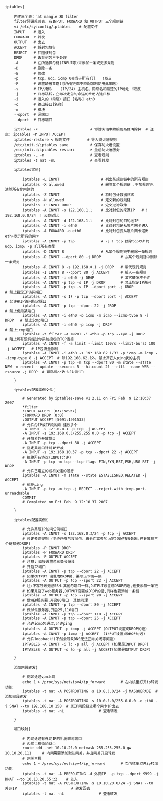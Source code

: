 	iptables{

		内建三个表：nat mangle 和 filter
		filter预设规则表，有INPUT、FORWARD 和 OUTPUT 三个规则链
		vi /etc/sysconfig/iptables    # 配置文件
		INPUT    # 进入
		FORWARD  # 转发
		OUTPUT   # 出去
		ACCEPT   # 将封包放行
		REJECT   # 拦阻该封包
		DROP     # 丢弃封包不予处理
		-A	     # 在所选择的链(INPUT等)末添加一条或更多规则
		-D       # 删除一条
		-E       # 修改
		-p	     # tcp、udp、icmp	0相当于所有all	!取反
		-P       # 设置缺省策略(与所有链都不匹配强制使用此策略)
		-s	     # IP/掩码	(IP/24)	主机名、网络名和清楚的IP地址 !取反
		-j	     # 目标跳转，立即决定包的命运的专用内建目标
		-i	     # 进入的（网络）接口 [名称] eth0
		-o	     # 输出接口[名称] 
		-m	     # 模块
		--sport  # 源端口
		--dport  # 目标端口
		
		iptables -F                        # 将防火墙中的规则条目清除掉  # 注意: iptables -P INPUT ACCEPT
		iptables-restore < 规则文件        # 导入防火墙规则
		/etc/init.d/iptables save          # 保存防火墙设置
		/etc/init.d/iptables restart       # 重启防火墙服务
		iptables -L -n                     # 查看规则
		iptables -t nat -nL                # 查看转发

		iptables实例{
			
			iptables -L INPUT                   # 列出某规则链中的所有规则
			iptables -X allowed                 # 删除某个规则链 ,不加规则链，清除所有非内建的
			iptables -Z INPUT                   # 将封包计数器归零
			iptables -N allowed                 # 定义新的规则链
			iptables -P INPUT DROP              # 定义过滤政策
			iptables -A INPUT -s 192.168.1.1    # 比对封包的来源IP   # ! 192.168.0.0/24  ! 反向对比
			iptables -A INPUT -d 192.168.1.1    # 比对封包的目的地IP
			iptables -A INPUT -i eth0           # 比对封包是从哪片网卡进入
			iptables -A FORWARD -o eth0         # 比对封包要从哪片网卡送出 eth+表示所有的网卡
			iptables -A INPUT -p tcp            # -p ! tcp 排除tcp以外的udp、icmp。-p all所有类型
			iptables -D INPUT 8                 # 从某个规则链中删除一条规则
			iptables -D INPUT --dport 80 -j DROP         # 从某个规则链中删除一条规则
			iptables -R INPUT 8 -s 192.168.0.1 -j DROP   # 取代现行规则
			iptables -I INPUT 8 --dport 80 -j ACCEPT     # 插入一条规则
			iptables -A INPUT -i eth0 -j DROP            # 其它情况不允许
			iptables -A INPUT -p tcp -s IP -j DROP       # 禁止指定IP访问
			iptables -A INPUT -p tcp -s IP --dport port -j DROP               # 禁止指定IP访问端口
			iptables -A INPUT -s IP -p tcp --dport port -j ACCEPT             # 允许在IP访问指定端口
			iptables -A INPUT -p tcp --dport 22 -j DROP                       # 禁止使用某端口
			iptables -A INPUT -i eth0 -p icmp -m icmp --icmp-type 8 -j DROP   # 禁止icmp端口
			iptables -A INPUT -i eth0 -p icmp -j DROP                         # 禁止icmp端口
			iptables -t filter -A INPUT -i eth0 -p tcp --syn -j DROP                  # 阻止所有没有经过你系统授权的TCP连接
			iptables -A INPUT -f -m limit --limit 100/s --limit-burst 100 -j ACCEPT   # IP包流量限制
			iptables -A INPUT -i eth0 -s 192.168.62.1/32 -p icmp -m icmp --icmp-type 8 -j ACCEPT  # 除192.168.62.1外，禁止其它人ping我的主机
			iptables -A INPUT -p tcp -m tcp --dport 80 -m state --state NEW -m recent --update --seconds 5 --hitcount 20 --rttl --name WEB --rsource -j DROP  # 可防御cc攻击(未测试)

		}

		iptables配置实例文件{

			# Generated by iptables-save v1.2.11 on Fri Feb  9 12:10:37 2007
			*filter
			:INPUT ACCEPT [637:58967]
			:FORWARD DROP [0:0]
			:OUTPUT ACCEPT [5091:1301533]
			# 允许的IP或IP段访问 建议多个
			-A INPUT -s 127.0.0.1 -p tcp -j ACCEPT
			-A INPUT -s 192.168.0.0/255.255.0.0 -p tcp -j ACCEPT
			# 开放对外开放端口
			-A INPUT -p tcp --dport 80 -j ACCEPT
			# 指定某端口针对IP开放
			-A INPUT -s 192.168.10.37 -p tcp --dport 22 -j ACCEPT
			# 拒绝所有协议(INPUT允许)
			-A INPUT -p tcp -m tcp --tcp-flags FIN,SYN,RST,PSH,URG RST -j DROP
			# 允许已建立的或相关连的通行
			iptables -A INPUT -m state --state ESTABLISHED,RELATED -j ACCEPT
			# 拒绝ping
			-A INPUT -p tcp -m tcp -j REJECT --reject-with icmp-port-unreachable
			COMMIT
			# Completed on Fri Feb  9 12:10:37 2007

		}

		iptables配置实例{

			# 允许某段IP访问任何端口
			iptables -A INPUT -s 192.168.0.3/24 -p tcp -j ACCEPT
			# 设定预设规则 (拒绝所有的数据包，再允许需要的,如只做WEB服务器.还是推荐三个链都是DROP)
			iptables -P INPUT DROP
			iptables -P FORWARD DROP
			iptables -P OUTPUT ACCEPT
			# 注意: 直接设置这三条会掉线
			# 开启22端口
			iptables -A INPUT -p tcp --dport 22 -j ACCEPT
			# 如果OUTPUT 设置成DROP的，要写上下面一条
			iptables -A OUTPUT -p tcp --sport 22 -j ACCEPT 
			# 注:不写导致无法SSH.其他的端口一样,OUTPUT设置成DROP的话,也要添加一条链
			# 如果开启了web服务器,OUTPUT设置成DROP的话,同样也要添加一条链
			iptables -A OUTPUT -p tcp --sport 80 -j ACCEPT
			# 做WEB服务器,开启80端口 ,其他同理
			iptables -A INPUT -p tcp --dport 80 -j ACCEPT
			# 做邮件服务器,开启25,110端口
			iptables -A INPUT -p tcp --dport 110 -j ACCEPT
			iptables -A INPUT -p tcp --dport 25 -j ACCEPT
			# 允许icmp包通过,允许ping
			iptables -A OUTPUT -p icmp -j ACCEPT (OUTPUT设置成DROP的话) 
			iptables -A INPUT -p icmp -j ACCEPT  (INPUT设置成DROP的话)
			# 允许loopback!(不然会导致DNS无法正常关闭等问题) 
			IPTABLES -A INPUT -i lo -p all -j ACCEPT (如果是INPUT DROP)
			IPTABLES -A OUTPUT -o lo -p all -j ACCEPT(如果是OUTPUT DROP)

		}

		添加网段转发{

			# 例如通过vpn上网
			echo 1 > /proc/sys/net/ipv4/ip_forward       # 在内核里打开ip转发功能
			iptables -t nat -A POSTROUTING -s 10.8.0.0/24 -j MASQUERADE  # 添加网段转发
			iptables -t nat -A POSTROUTING -s 10.0.0.0/255.0.0.0 -o eth0 -j SNAT --to 192.168.10.158  # 原IP网段经过哪个网卡IP出去
			iptables -t nat -nL                # 查看转发

		}
			
		端口映射{
			
			# 内网通过有外网IP的机器映射端口
			# 内网主机添加路由
			route add -net 10.10.20.0 netmask 255.255.255.0 gw 10.10.20.111     # 内网需要添加默认网关，并且网关开启转发
			# 网关主机
			echo 1 > /proc/sys/net/ipv4/ip_forward       # 在内核里打开ip转发功能
			iptables -t nat -A PREROUTING -d 外网IP  -p tcp --dport 9999 -j DNAT --to 10.10.20.55:22    # 进入
			iptables -t nat -A POSTROUTING -s 10.10.20.0/24 -j SNAT --to 外网IP                         # 转发回去
			iptables -t nat -nL                # 查看转发

